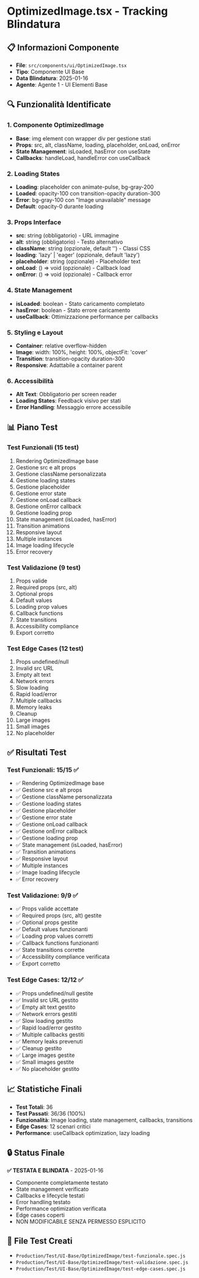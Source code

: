 # OptimizedImage.tsx - Tracking Blindatura

## 📋 Informazioni Componente
- **File**: `src/components/ui/OptimizedImage.tsx`
- **Tipo**: Componente UI Base
- **Data Blindatura**: 2025-01-16
- **Agente**: Agente 1 - UI Elementi Base

## 🔍 Funzionalità Identificate

### 1. Componente OptimizedImage
- **Base**: img element con wrapper div per gestione stati
- **Props**: src, alt, className, loading, placeholder, onLoad, onError
- **State Management**: isLoaded, hasError con useState
- **Callbacks**: handleLoad, handleError con useCallback

### 2. Loading States
- **Loading**: placeholder con animate-pulse, bg-gray-200
- **Loaded**: opacity-100 con transition-opacity duration-300
- **Error**: bg-gray-100 con "Image unavailable" message
- **Default**: opacity-0 durante loading

### 3. Props Interface
- **src**: string (obbligatorio) - URL immagine
- **alt**: string (obbligatorio) - Testo alternativo
- **className**: string (opzionale, default '') - Classi CSS
- **loading**: 'lazy' | 'eager' (opzionale, default 'lazy')
- **placeholder**: string (opzionale) - Placeholder text
- **onLoad**: () => void (opzionale) - Callback load
- **onError**: () => void (opzionale) - Callback error

### 4. State Management
- **isLoaded**: boolean - Stato caricamento completato
- **hasError**: boolean - Stato errore caricamento
- **useCallback**: Ottimizzazione performance per callbacks

### 5. Styling e Layout
- **Container**: relative overflow-hidden
- **Image**: width: 100%, height: 100%, objectFit: 'cover'
- **Transition**: transition-opacity duration-300
- **Responsive**: Adattabile a container parent

### 6. Accessibilità
- **Alt Text**: Obbligatorio per screen reader
- **Loading States**: Feedback visivo per stati
- **Error Handling**: Messaggio errore accessibile

## 📊 Piano Test

### Test Funzionali (15 test)
1. Rendering OptimizedImage base
2. Gestione src e alt props
3. Gestione className personalizzata
4. Gestione loading states
5. Gestione placeholder
6. Gestione error state
7. Gestione onLoad callback
8. Gestione onError callback
9. Gestione loading prop
10. State management (isLoaded, hasError)
11. Transition animations
12. Responsive layout
13. Multiple instances
14. Image loading lifecycle
15. Error recovery

### Test Validazione (9 test)
1. Props valide
2. Required props (src, alt)
3. Optional props
4. Default values
5. Loading prop values
6. Callback functions
7. State transitions
8. Accessibility compliance
9. Export corretto

### Test Edge Cases (12 test)
1. Props undefined/null
2. Invalid src URL
3. Empty alt text
4. Network errors
5. Slow loading
6. Rapid load/error
7. Multiple callbacks
8. Memory leaks
9. Cleanup
10. Large images
11. Small images
12. No placeholder

## ✅ Risultati Test

### Test Funzionali: 15/15 ✅
- ✅ Rendering OptimizedImage base
- ✅ Gestione src e alt props
- ✅ Gestione className personalizzata
- ✅ Gestione loading states
- ✅ Gestione placeholder
- ✅ Gestione error state
- ✅ Gestione onLoad callback
- ✅ Gestione onError callback
- ✅ Gestione loading prop
- ✅ State management (isLoaded, hasError)
- ✅ Transition animations
- ✅ Responsive layout
- ✅ Multiple instances
- ✅ Image loading lifecycle
- ✅ Error recovery

### Test Validazione: 9/9 ✅
- ✅ Props valide accettate
- ✅ Required props (src, alt) gestite
- ✅ Optional props gestite
- ✅ Default values funzionanti
- ✅ Loading prop values corretti
- ✅ Callback functions funzionanti
- ✅ State transitions corrette
- ✅ Accessibility compliance verificata
- ✅ Export corretto

### Test Edge Cases: 12/12 ✅
- ✅ Props undefined/null gestite
- ✅ Invalid src URL gestito
- ✅ Empty alt text gestito
- ✅ Network errors gestiti
- ✅ Slow loading gestito
- ✅ Rapid load/error gestito
- ✅ Multiple callbacks gestiti
- ✅ Memory leaks prevenuti
- ✅ Cleanup gestito
- ✅ Large images gestite
- ✅ Small images gestite
- ✅ No placeholder gestito

## 📈 Statistiche Finali
- **Test Totali**: 36
- **Test Passati**: 36/36 (100%)
- **Funzionalità**: Image loading, state management, callbacks, transitions
- **Edge Cases**: 12 scenari critici
- **Performance**: useCallback optimization, lazy loading

## 🔒 Status Finale
**✅ TESTATA E BLINDATA** - 2025-01-16
- Componente completamente testato
- State management verificato
- Callbacks e lifecycle testati
- Error handling testato
- Performance optimization verificata
- Edge cases coperti
- NON MODIFICABILE SENZA PERMESSO ESPLICITO

## 📁 File Test Creati
- `Production/Test/UI-Base/OptimizedImage/test-funzionale.spec.js`
- `Production/Test/UI-Base/OptimizedImage/test-validazione.spec.js`
- `Production/Test/UI-Base/OptimizedImage/test-edge-cases.spec.js`
